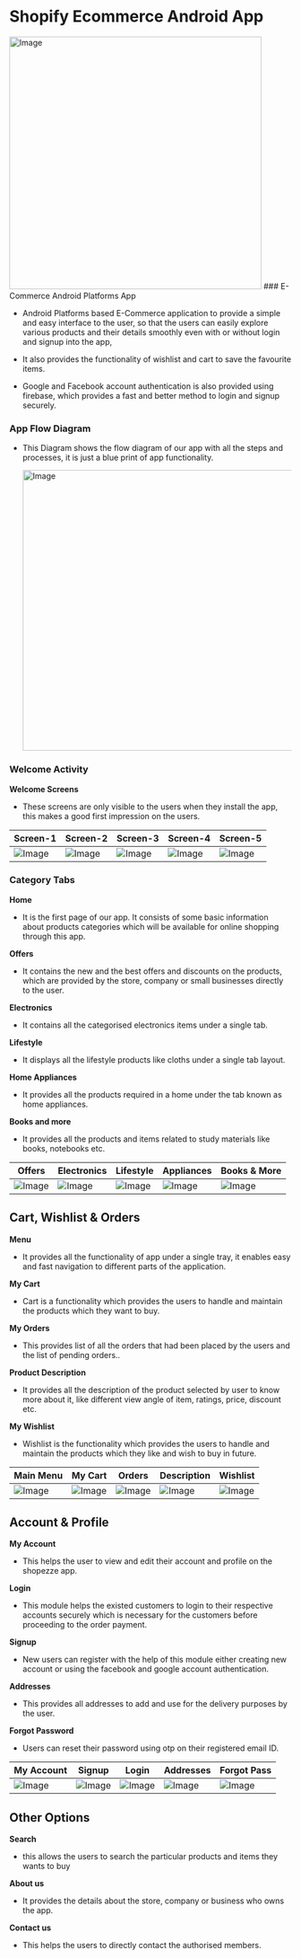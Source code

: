 # Shopify Ecommerce Android App 
   <img src="Screenshots/appLogo.jpg" alt="Image" width="450"/>
### E-Commerce Android Platforms App 
  
  -   Android Platforms based E-Commerce application to provide a simple and easy interface to the user, 
so that the users can easily explore various products and their details smoothly even with or without login and signup into the app,

  -   It also provides the functionality of wishlist and cart to save the favourite items. 

  -   Google and Facebook account authentication is also provided using firebase, which provides a fast and better method to login and signup securely. 


### App Flow Diagram 
   -  This Diagram shows the flow diagram of our app with all the steps and processes, it is just a blue print of app functionality. 
    
      <img src="Screenshots/flowDiagram.jpg" alt="Image" width="500"/> 

### Welcome Activity 
  **Welcome Screens** 

  -   These screens are only visible to the users when they install the app, this makes a good first impression on the users.

|Screen-1|Screen-2|Screen-3|Screen-4|Screen-5|
|----|----|----|----|----|
|<img src="Screenshots/welcomeScreen1.jpg" alt="Image" width=""/>|<img src="Screenshots/welcomeScreen2.jpg" alt="Image" width=""/>|<img src="Screenshots/welcomeScreen3.jpg" alt="Image" width=""/>|<img src="Screenshots/welcomeScreen4.jpg" alt="Image" width=""/>|<img src="Screenshots/welcomeScreen1.png" alt="Image" width=""/>| 

### Category Tabs
  **Home** 

  -  It is the first page of our app. It consists of some basic information about products categories which will be available for online shopping through this app.

  **Offers** 

  -  It contains the new and the best offers and discounts on the products, which are provided by the store, company or small businesses directly to the user.

  **Electronics** 

  -  It contains all the categorised electronics items under a single tab.

  **Lifestyle** 

  -  It displays all the lifestyle products like cloths under a single tab layout.

  **Home Appliances** 

  -  It provides all the products required in a home under the tab known as home appliances.

  **Books and more** 

  -  It provides all the products and items related to study materials like books, notebooks etc.

|Offers|Electronics|Lifestyle|Appliances|Books & More| 
|----|----|----|----|----|
|<img src="Screenshots/offersTabNew.png" alt="Image" width=""/>|<img src="Screenshots/electronicsTabNew.png" alt="Image" width=""/>|<img src="Screenshots/lifestyle%20TabNew.png" alt="Image" width=""/>|<img src="Screenshots/homeApplianceTabNew.png" alt="Image" width=""/>|<img src="Screenshots/booksTabNew.png" alt="Image" width=""/>|

## Cart, Wishlist & Orders 
  **Menu** 
  -  It provides all the functionality of app under a single tray, it enables easy and fast navigation to different parts of the application. 
  
  **My Cart** 

  -  Cart is a functionality which provides the users to handle and maintain the products which they want to buy. 

  **My Orders** 

  -  This provides list of all the orders that had been placed by the users and the list of pending orders..

  **Product Description** 
  -  It provides all the description of the product selected by user to know more about it, like different view angle of item, ratings, price, discount etc.

  **My Wishlist** 

  -  Wishlist is the functionality which provides the users to handle and maintain the products which they like and wish to buy in future.

|Main Menu|My Cart|Orders|Description|Wishlist|
|----|----|----|----|----|
|<img src="Screenshots/appMenuNew.png" alt="Image" width=""/>|<img src="Screenshots/myCartNew.png" alt="Image" width=""/>|<img src="Screenshots/myCartNew.png" alt="Image" width=""/>|<img src="Screenshots/productDescriptionNew.png" alt="Image" width=""/>|<img src="Screenshots/wishlistNew.png" alt="Image" width=""/>|

## Account & Profile 

  **My Account** 

  -  This helps the user to view and edit their account and profile on the shopezze app. 

  **Login** 
  -  This module helps the existed customers to login to their respective accounts securely which is necessary for the customers before proceeding to the order payment.

  **Signup** 
  -  New users can register with the help of this module either creating new account or using the facebook and google account authentication. 

  **Addresses** 
   -  This provides all addresses to add and use for the delivery purposes by the user.

  **Forgot Password** 
  -  Users can reset their password using otp on their registered email ID. 

|My Account|Signup|Login|Addresses|Forgot Pass|
|----|----|----|----|----|
|<img src="Screenshots/signupActivityNew.png" alt="Image" width=""/>|<img src="Screenshots/googleLogin.png" alt="Image" width=""/>|<img src="Screenshots/loginActivityNew.png" alt="Image" width=""/>|<img src="Screenshots/address.png" alt="Image" width=""/>|<img src="Screenshots/forgotPassNew.png" alt="Image" width=""/>| 

## Other Options 
  **Search**
  - this allows the users to search the particular products and items they wants to buy

  **About us**
  -  It provides the details about the store, company or business who owns the app.

  **Contact us** 
  -  This helps the users to directly contact the authorised members.
